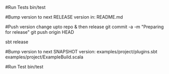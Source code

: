 
#Run Tests
bin/test

#Bump version to next RELEASE version in:
  README.md

#Push version change upto repo & then release
git commit -a -m "Preparing for release"
git push origin HEAD

sbt release

#Bump version to next SNAPSHOT version:
  examples/project/plugins.sbt
  examples/project/ExampleBuild.scala
 
#Run Test
bin/test

